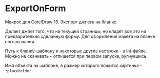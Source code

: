 # ExportOnForm
Макрос для CorelDraw 16. Экспорт джпега на бланке.

Делает джпег того, что на текущей страницы, но кладёт всё это на предварительно сделанную форму. Для оформления макета на бланке согласования.

Путь к бланку-шаблону и некоторые другие настроки - в ini-файле. Можно не скачивать - отпишется при первом запуске, ругнувшись.

Имя объекта на шаблоне, в размер которого ложится картинка - `*placeholder`.
